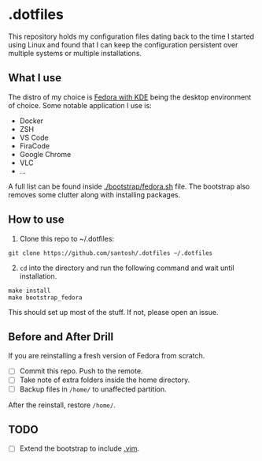 # .dotfiles

This repository holds my configuration files dating back to the time I started using Linux and found that I can keep the configuration persistent over multiple systems or multiple installations.

## What I use

The distro of my choice is [Fedora with KDE](https://spins.fedoraproject.org/kde/) 
being the desktop environment of choice. Some notable application I use is:

- Docker
- ZSH
- VS Code
- FiraCode
- Google Chrome
- VLC
- ...

A full list can be found inside [./bootstrap/fedora.sh](./bootstrap/fedora.sh) file.
The bootstrap also removes some clutter along with installing packages.

## How to use

1. Clone this repo to ~/.dotfiles:

```
git clone https://github.com/santosh/.dotfiles ~/.dotfiles
```

2. `cd` into the directory and run the following command and wait until 
installation.

```
make install
make bootstrap_fedora
```
This should set up most of the stuff. If not, please open an issue.

## Before and After Drill

If you are reinstalling a fresh version of Fedora from scratch.

- [ ] Commit this repo. Push to the remote.
- [ ] Take note of extra folders inside the home directory.
- [ ] Backup files in `/home/` to unaffected partition.

After the reinstall, restore `/home/`.

## TODO

- [ ] Extend the bootstrap to include [.vim](https://github.com/santosh/.vim).
